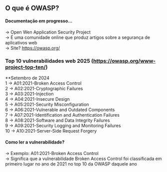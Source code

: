 ## O que é OWASP?
#### Documentação em progresso...
  -> Open Wen Application Security Project<br>
  -> É uma comunidade online que produz artigos sobre a segurança de aplicativos web<br>
  -> Site? https://owasp.org/<br>

### Top 10 vulnerabilidades web 2025 (https://owasp.org/www-project-top-ten/)<br>
  **Setembro de 2024<br>
  1 -> A01:2021-Broken Access Control <br>
  2 -> A02:2021-Cryptographic Failures <br>
  3 -> A03:2021-Injection<br>
  4 -> A04:2021-Insecure Design<br>
  5 -> A05:2021-Security Misconfiguration<br>
  6 -> A06:2021-Vulnerable and Outdated Components<br>
  7 -> A07:2021-Identification and Authentication Failures<br>
  8 -> A08:2021-Software and Data Integrity Failures<br>
  9 -> A09:2021-Security Logging and Monitoring Failures<br>
  10 -> A10:2021-Server-Side Request Forgery<br>
#### Como ler a vulnerabilidade?<br>
  -> Exemplo: A01:2021-Broken Access Control<br>
  -> Significa que a vulnerabilidade Broken Access Control foi classificada em primeiro lugar no ano de 2021 no top 10 da OWASP daquele ano<br>
